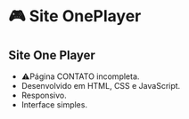 # 🎮 Site OnePlayer

## Site One Player
- ⚠️Página CONTATO incompleta.
- Desenvolvido em HTML, CSS e JavaScript.
- Responsivo.
- Interface simples. 
